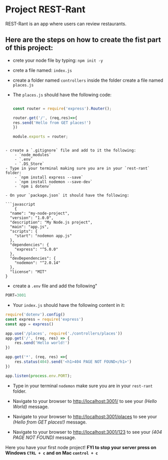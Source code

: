 # Project REST-Rant

REST-Rant is an app where users can review restaurants.  

## Here are the steps on how to create the fist part of this project:
- crete your node file by typing: `npm init -y`
- crete a file named: `index.js`
- create a folder named `controllers` inside the folder create a file named `places.js`
- The `places.js` should have the following code: 

    ```javascript

    const router = require('express').Router();

    router.get('/', (req,res)=>{
    res.send('Hello from GET places!')
    })

    module.exports = router;

```

- create a `.gitignore` file and add to it the following:
    - `node_modules`
    - `.env`
    - `.DS_Store`
- Type in your terminal making sure you are in your `rest-rant` folder:
    - `npm install express --save`
    - `npm install nodemon --save-dev`
    - `npm i dotenv`

- On your `package.json` it should have the following:

```javascript
    {
  "name": "my-node-project",
  "version": "1.0.0",
  "description": "My Node.js project",
  "main": "app.js",
  "scripts": {
    "start": "nodemon app.js"
  },
  "dependencies": {
    "express": "^5.0.0"
  },
  "devDependencies": {
    "nodemon": "^2.0.14"
  },
  "license": "MIT"
}

```

- create a `.env` file and add the following"
```javascript
PORT=3001
```

 - Your `index.js` should have the following content in it:
```javascript
require('dotenv').config()
const express = require('express')
const app = express()

app.use('/places', require('./controllers/places'))
app.get('/', (req, res) => {
    res.send('Hello world!')
})

app.get('*', (req, res) =>{
    res.status(404).send('<h1>404 PAGE NOT FOUND</h1>')
})

app.listen(process.env.PORT); 

```

- Type in your terminal `nodemon` make sure you are in your `rest-rant` folder.
- Navigate to your browser to [http://localhost:3001/](http://localhost:3001/) to see your *(Hello World)* message.

- Navigate to your browser to [http://localhost:3001/places](http://localhost:3001/places ) to see your *(Hello from GET places!)* message.

- Navigate to your browser to [http://localhost:3001/123](http://localhost:3001/123 ) to see your *(404 PAGE NOT FOUND)* message.

 Here you have your first node project! 
**FYI to stop your server press on Windows `CTRL + c` and on Mac `control + c`**








